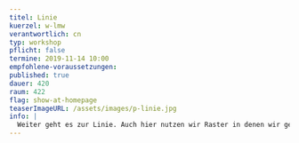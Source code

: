```yaml
---
titel: Linie
kuerzel: w-lmw
verantwortlich: cn
typ: workshop
pflicht: false
termine: 2019-11-14 10:00
empfohlene-voraussetzungen:
published: true
dauer: 420
raum: 422
flag: show-at-homepage
teaserImageURL: /assets/images/p-linie.jpg
info: |
  Weiter geht es zur Linie. Auch hier nutzen wir Raster in denen wir gerade Linien zunächst horizontal und vertikal anordnen. Danach experimentieren wir mit Lage und Farbe der Linien. Schlussendlich befassen wir uns mit Kurven und Schwingungsfiguren.
---
```

